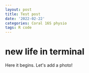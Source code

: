 ```yaml
---
layout: post
title: Test post
date: '2022-02-22'
categories: Coral 16S physio
tags: R code
---
```

# new life in terminal
Here it begins. Let's add a photo!

